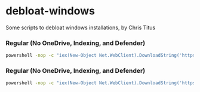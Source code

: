 # debloat-windows
Some scripts to debloat windows installations, by Chris Titus

### Regular (No OneDrive, Indexing, and Defender)

```bash
powershell -nop -c "iex(New-Object Net.WebClient).DownloadString('https://git.io/JJ8R4')"
```

### Regular (No OneDrive, Indexing, and Defender)

```bash
powershell -nop -c "iex(New-Object Net.WebClient).DownloadString('https://git.io/JJ5qc')"
```
